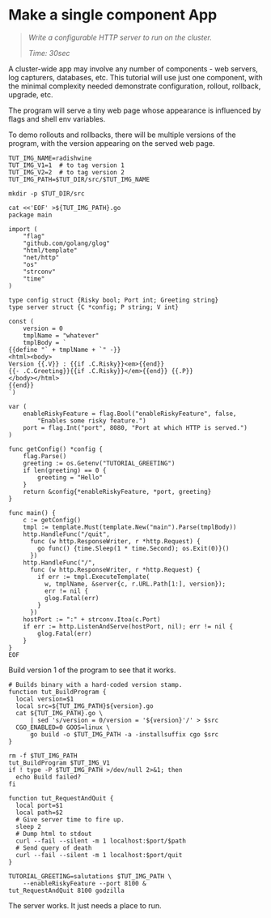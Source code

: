 # Make a single component App

> _Write a configurable HTTP server
>  to run on the cluster._
>
> _Time: 30sec_

A cluster-wide app may involve any number of
components - web servers, log capturers, databases,
etc.  This tutorial will use just one component, with
the minimal complexity needed demonstrate
configuration, rollout, rollback, upgrade, etc.

The program will serve a tiny web page
whose appearance is influenced by flags and
shell env variables.

To demo rollouts and rollbacks, there will be
multiple versions of the program, with the
version appearing on the served web page.

<!-- @env @test -->
```
TUT_IMG_NAME=radishwine
TUT_IMG_V1=1  # to tag version 1
TUT_IMG_V2=2  # to tag version 2
TUT_IMG_PATH=$TUT_DIR/src/$TUT_IMG_NAME
```

<!-- @mkSrcDir @test -->
```
mkdir -p $TUT_DIR/src
```

<!-- @makeWebServer @test -->
```
cat <<'EOF' >${TUT_IMG_PATH}.go
package main

import (
    "flag"
    "github.com/golang/glog"
    "html/template"
    "net/http"
    "os"
    "strconv"
    "time"
)

type config struct {Risky bool; Port int; Greeting string}
type server struct {C *config; P string; V int}

const (
    version = 0
    tmplName = "whatever"
    tmplBody = `
{{define "` + tmplName + `" -}}
<html><body>
Version {{.V}} : {{if .C.Risky}}<em>{{end}}
{{- .C.Greeting}}{{if .C.Risky}}</em>{{end}} {{.P}}
</body></html>
{{end}}
`)

var (
    enableRiskyFeature = flag.Bool("enableRiskyFeature", false,
        "Enables some risky feature.")
    port = flag.Int("port", 8080, "Port at which HTTP is served.")
)

func getConfig() *config {
    flag.Parse()
    greeting := os.Getenv("TUTORIAL_GREETING")
    if len(greeting) == 0 {
        greeting = "Hello"
    }
    return &config{*enableRiskyFeature, *port, greeting}
}

func main() {
    c := getConfig()
    tmpl := template.Must(template.New("main").Parse(tmplBody))
    http.HandleFunc("/quit",
      func (w http.ResponseWriter, r *http.Request) {
        go func() {time.Sleep(1 * time.Second); os.Exit(0)}()
      })
    http.HandleFunc("/",
      func (w http.ResponseWriter, r *http.Request) {
        if err := tmpl.ExecuteTemplate(
          w, tmplName, &server{c, r.URL.Path[1:], version});
          err != nil {
          glog.Fatal(err)
        }
      })
    hostPort := ":" + strconv.Itoa(c.Port)
    if err := http.ListenAndServe(hostPort, nil); err != nil {
        glog.Fatal(err)
    }
}
EOF
```

Build version 1 of the program to see that it works.

<!-- @funcToBuild @env @test -->
```
# Builds binary with a hard-coded version stamp.
function tut_BuildProgram {
  local version=$1
  local src=${TUT_IMG_PATH}${version}.go
  cat ${TUT_IMG_PATH}.go \
      | sed 's/version = 0/version = '${version}'/' > $src
  CGO_ENABLED=0 GOOS=linux \
      go build -o $TUT_IMG_PATH -a -installsuffix cgo $src
}
```

<!-- @buildAtV1 @test -->
```
rm -f $TUT_IMG_PATH
tut_BuildProgram $TUT_IMG_V1
if ! type -P $TUT_IMG_PATH >/dev/null 2>&1; then
  echo Build failed?
fi
```

<!-- @funcRunAndKill @env @test -->
```
function tut_RequestAndQuit {
  local port=$1
  local path=$2
  # Give server time to fire up.
  sleep 2
  # Dump html to stdout
  curl --fail --silent -m 1 localhost:$port/$path
  # Send query of death
  curl --fail --silent -m 1 localhost:$port/quit
}
```

<!-- @runAndKill @test -->
```
TUTORIAL_GREETING=salutations $TUT_IMG_PATH \
    --enableRiskyFeature --port 8100 &
tut_RequestAndQuit 8100 godzilla
```

The server works.  It just needs a place to run.
